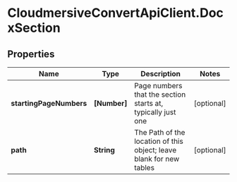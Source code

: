 # CloudmersiveConvertApiClient.DocxSection

## Properties
Name | Type | Description | Notes
------------ | ------------- | ------------- | -------------
**startingPageNumbers** | **[Number]** | Page numbers that the section starts at, typically just one | [optional] 
**path** | **String** | The Path of the location of this object; leave blank for new tables | [optional] 


